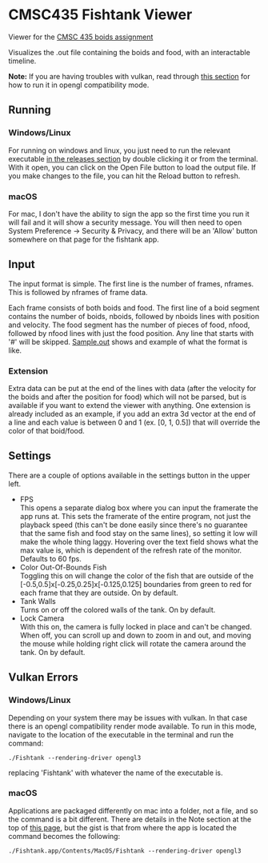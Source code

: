 # CMSC435 Fishtank Viewer
Viewer for the [CMSC 435 boids assignment](https://redirect.cs.umbc.edu/~adamb/435.s24/proj6.html)

Visualizes the .out file containing the boids and food, with an interactable timeline. 

**Note:** If you are having troubles with vulkan, read through [this section](#vulkan-errors) for how to run it in opengl compatibility mode.

## Running
### Windows/Linux
For running on windows and linux, you just need to run the relevant executable [in the releases section](https://github.com/ardahl/CMSC435-Fishtank-Viewer/releases/latest) by double clicking it or from the terminal. With it open, you can click on the Open File button to load the output file. If you make changes to the file, you can hit the Reload button to refresh. 

### macOS
For mac, I don't have the ability to sign the app so the first time you run it will fail and it will show a security message. You will then need to open System Preference -> Security & Privacy, and there will be an 'Allow' button somewhere on that page for the fishtank app.

## Input
The input format is simple. The first line is the number of frames, nframes. This is followed by nframes of frame data. 

Each frame consists of both boids and food. The first line of a boid segment contains the number of boids, nboids, followed by nboids lines with position and velocity. The food segment has the number of pieces of food, nfood, followed by nfood lines with just the food position. Any line that starts with '#' will be skipped. [Sample.out](sample.out) shows and example of what the format is like.

### Extension
Extra data can be put at the end of the lines with data (after the velocity for the boids and after the position for food) which will not be parsed, but is available if you want to extend the viewer with anything. One extension is already included as an example, if you add an extra 3d vector at the end of a line and each value is between 0 and 1 (ex. [0, 1, 0.5]) that will override the color of that boid/food.

## Settings
There are a couple of options available in the settings button in the upper left.

* FPS  
This opens a separate dialog box where you can input the framerate the app runs at. This sets the framerate of the entire program, not just the playback speed (this can't be done easily since there's no guarantee that the same fish and food stay on the same lines), so setting it low will make the whole thing laggy. Hovering over the text field shows what the max value is, which is dependent of the refresh rate of the monitor. Defaults to 60 fps.
* Color Out-Of-Bounds Fish  
Toggling this on will change the color of the fish that are outside of the [-0.5,0.5]x[-0.25,0.25]x[-0.125,0.125] boundaries from green to red for each frame that they are outside. On by default.
* Tank Walls  
Turns on or off the colored walls of the tank. On by default.
* Lock Camera  
With this on, the camera is fully locked in place and can't be changed. When off, you can scroll up and down to zoom in and out, and moving the mouse while holding right click will rotate the camera around the tank. On by default.

## Vulkan Errors

### Windows/Linux

Depending on your system there may be issues with vulkan. In that case there is an opengl compatibility render mode available. To run in this mode, navigate to the location of the executable in the terminal and run the command: 

`./Fishtank --rendering-driver opengl3`

replacing 'Fishtank' with whatever the name of the executable is. 

### macOS

Applications are packaged differently on mac into a folder, not a file, and so the command is a bit different. There are details in the Note section at the top of [this page](https://docs.godotengine.org/en/stable/tutorials/editor/command_line_tutorial.html), but the gist is that from where the app is located the command becomes the following:

`./Fishtank.app/Contents/MacOS/Fishtank --rendering-driver opengl3`
